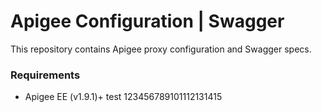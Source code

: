 # Apigee Configuration | Swagger

This repository contains Apigee proxy configuration and Swagger specs.

### Requirements
- Apigee EE (v1.9.1)+
test 123456789101112131415
